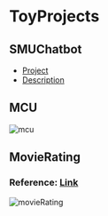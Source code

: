 # ToyProjects

## SMUChatbot 
* [Project](https://github.com/hogumachu/ToyProjects/projects/1)
* [Description](https://github.com/hogumachu/SMUChatbotiOS)


## MCU
![mcu](https://user-images.githubusercontent.com/74225754/138446161-6020259f-d987-4be2-bb7a-6264b3850aff.gif)


## MovieRating
### Reference: [Link](http://prography.org/pdf/prography_6_ios.pdf)

![movieRating](https://user-images.githubusercontent.com/74225754/143176119-7a1c490b-f1c7-42e7-8b45-fe18f3082e7c.gif)
